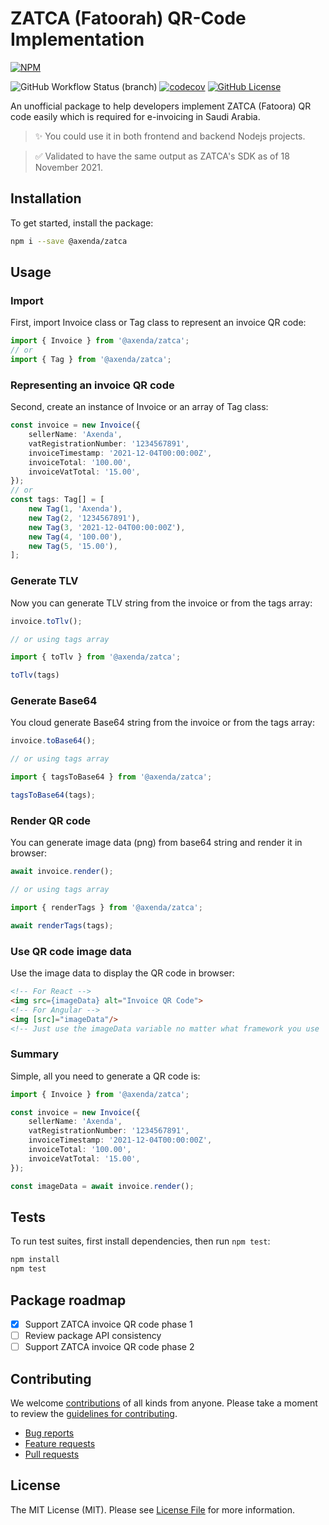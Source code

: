 # ZATCA (Fatoorah) QR-Code Implementation

[![NPM](https://nodei.co/npm/@axenda/zatca.png?mini=true)](https://npmjs.org/package/@axenda/zatca)

![GitHub Workflow Status (branch)](https://img.shields.io/github/workflow/status/axenda/zatca/Running%20Code%20Coverage/main)
[![codecov](https://codecov.io/gh/axenda/zatca/branch/main/graph/badge.svg?token=T52NJXGE0O)](https://codecov.io/gh/axenda/zatca)
[![GitHub License](https://img.shields.io/badge/license-MIT-blue.svg)](https://raw.githubusercontent.com/user/project/master/LICENSE)

An unofficial package to help developers implement ZATCA (Fatoora) QR code easily which is required for e-invoicing in
Saudi Arabia.

> ✨ You could use it in both frontend and backend Nodejs projects.

> ✅ Validated to have the same output as ZATCA's SDK as of 18 November 2021.

## Installation

To get started, install the package:

```bash
npm i --save @axenda/zatca
```

## Usage

### Import

First, import Invoice class or Tag class to represent an invoice QR code:

```typescript
import { Invoice } from '@axenda/zatca';
// or
import { Tag } from '@axenda/zatca';
```

### Representing an invoice QR code

Second, create an instance of Invoice or an array of Tag class:

```typescript
const invoice = new Invoice({
	sellerName: 'Axenda',
	vatRegistrationNumber: '1234567891',
	invoiceTimestamp: '2021-12-04T00:00:00Z',
	invoiceTotal: '100.00',
	invoiceVatTotal: '15.00',
});
// or
const tags: Tag[] = [
	new Tag(1, 'Axenda'),
	new Tag(2, '1234567891'),
	new Tag(3, '2021-12-04T00:00:00Z'),
	new Tag(4, '100.00'),
	new Tag(5, '15.00'),
];
```

### Generate TLV

Now you can generate TLV string from the invoice or from the tags array:

```typescript
invoice.toTlv();

// or using tags array

import { toTlv } from '@axenda/zatca';

toTlv(tags)
```

### Generate Base64

You cloud generate Base64 string from the invoice or from the tags array:

```typescript
invoice.toBase64();

// or using tags array

import { tagsToBase64 } from '@axenda/zatca';

tagsToBase64(tags);
```

### Render QR code

You can generate image data (png) from base64 string and render it in browser:

```typescript
await invoice.render();

// or using tags array

import { renderTags } from '@axenda/zatca';

await renderTags(tags);
```

### Use QR code image data

Use the image data to display the QR code in browser:

```html
<!-- For React -->
<img src={imageData} alt="Invoice QR Code">
<!-- For Angular -->
<img [src]="imageData"/>
<!-- Just use the imageData variable no matter what framework you use  -->
```

### Summary

Simple, all you need to generate a QR code is:

```typescript
import { Invoice } from '@axenda/zatca';

const invoice = new Invoice({
	sellerName: 'Axenda',
	vatRegistrationNumber: '1234567891',
	invoiceTimestamp: '2021-12-04T00:00:00Z',
	invoiceTotal: '100.00',
	invoiceVatTotal: '15.00',
});

const imageData = await invoice.render();
```

## Tests

To run test suites, first install dependencies, then run `npm test`:

```bash
npm install
npm test
```

## Package roadmap

- [x] Support ZATCA invoice QR code phase 1
- [ ] Review package API consistency
- [ ] Support ZATCA invoice QR code phase 2

## Contributing

We welcome [contributions](https://github.com/axenda/zatca/graphs/contributors) of all kinds from anyone. Please take a
moment to review the [guidelines for contributing](CONTRIBUTING.md).

* [Bug reports](https://github.com/axenda/zatca/issues/new)
* [Feature requests](CONTRIBUTING.md#-feature-requests)
* [Pull requests](CONTRIBUTING.md#-pull-requests)

## License

The MIT License (MIT). Please see [License File](LICENSE) for more information.
